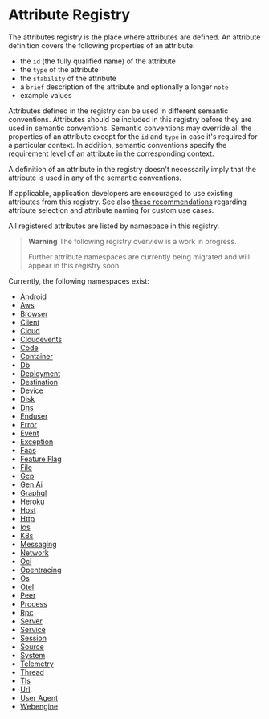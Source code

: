 <!--- Hugo front matter used to generate the website version of this page:
linkTitle: Registry
weight: -2
--->

<!-- NOTE: THIS FILE IS AUTOGENERATED. DO NOT EDIT BY HAND. -->
<!-- see templates/registry/markdown/readme.md.j2 -->

# Attribute Registry

The attributes registry is the place where attributes are defined. An attribute definition covers the following properties of an attribute:

- the `id` (the fully qualified name) of the attribute
- the `type` of the attribute
- the `stability` of the attribute
- a `brief` description of the attribute and optionally a longer `note`
- example values

Attributes defined in the registry can be used in different semantic conventions. Attributes should be included in this registry before they are used in semantic conventions. Semantic conventions may override all the properties of an attribute except for the `id` and `type` in case it's required for a particular context. In addition, semantic conventions specify the requirement level of an attribute in the corresponding context.

A definition of an attribute in the registry doesn't necessarily imply that the attribute is used in any of the semantic conventions.

If applicable, application developers are encouraged to use existing attributes from this registry. See also [these recommendations][developers recommendations] regarding attribute selection and attribute naming for custom use cases.

All registered attributes are listed by namespace in this registry.

> **Warning**
> The following registry overview is a work in progress.
>
> Further attribute namespaces are currently being migrated and will appear in this registry soon.

Currently, the following namespaces exist:

- [Android](android.md)
- [Aws](aws.md)
- [Browser](browser.md)
- [Client](client.md)
- [Cloud](cloud.md)
- [Cloudevents](cloudevents.md)
- [Code](code.md)
- [Container](container.md)
- [Db](db.md)
- [Deployment](deployment.md)
- [Destination](destination.md)
- [Device](device.md)
- [Disk](disk.md)
- [Dns](dns.md)
- [Enduser](enduser.md)
- [Error](error.md)
- [Event](event.md)
- [Exception](exception.md)
- [Faas](faas.md)
- [Feature Flag](feature-flag.md)
- [File](file.md)
- [Gcp](gcp.md)
- [Gen Ai](gen-ai.md)
- [Graphql](graphql.md)
- [Heroku](heroku.md)
- [Host](host.md)
- [Http](http.md)
- [Ios](ios.md)
- [K8s](k8s.md)
- [Messaging](messaging.md)
- [Network](network.md)
- [Oci](oci.md)
- [Opentracing](opentracing.md)
- [Os](os.md)
- [Otel](otel.md)
- [Peer](peer.md)
- [Process](process.md)
- [Rpc](rpc.md)
- [Server](server.md)
- [Service](service.md)
- [Session](session.md)
- [Source](source.md)
- [System](system.md)
- [Telemetry](telemetry.md)
- [Thread](thread.md)
- [Tls](tls.md)
- [Url](url.md)
- [User Agent](user-agent.md)
- [Webengine](webengine.md)

[developers recommendations]: ../general/attribute-naming.md#recommendations-for-application-developers
